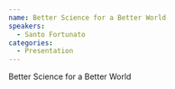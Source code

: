 ```yaml
--- 
name: Better Science for a Better World 
speakers: 
  - Santo Fortunato 
categories:
  - Presentation
---
```


Better Science for a Better World